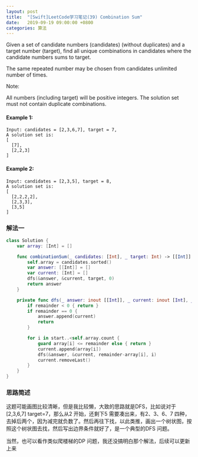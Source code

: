 ```yaml
---
layout: post
title:  "[Swift]LeetCode学习笔记(39) Combination Sum"
date:   2019-09-19 09:00:00 +0800
categories: 算法
---
```


Given a set of candidate numbers (candidates) (without duplicates) and a target number (target), find all unique combinations in candidates where the candidate numbers sums to target.

The same repeated number may be chosen from candidates unlimited number of times.

Note:

All numbers (including target) will be positive integers.
The solution set must not contain duplicate combinations.


#### Example 1:

```
Input: candidates = [2,3,6,7], target = 7,
A solution set is:
[
  [7],
  [2,2,3]
]
```


#### Example 2:

```
Input: candidates = [2,3,5], target = 8,
A solution set is:
[
  [2,2,2,2],
  [2,3,3],
  [3,5]
]
```

### 解法一

```swift
class Solution {
    var array: [Int] = []

    func combinationSum(_ candidates: [Int], _ target: Int) -> [[Int]] {
        self.array = candidates.sorted()
        var answer: [[Int]] = []
        var current: [Int] = []
        dfs(&answer, &current, target, 0)
        return answer
    }

    private func dfs(_ answer: inout [[Int]], _ current: inout [Int], _ remainder: Int, _ start: Int) {
        if remainder < 0 { return }
        if remainder == 0 {
            answer.append(current)
            return
        }

        for i in start..<self.array.count {
            guard array[i] <= remainder else { return }
            current.append(array[i])
            dfs(&answer, &current, remainder-array[i], i)
            current.removeLast()
        }
    }
}
```

### 思路简述

这题可能画图比较清晰，但是我比较懒，大致的思路就是DFS，比如说对于[2,3,6,7] target=7，那么从2 开始，还剩下5 需要凑出来，有2、3、6、7 四种，去掉后两个，因为减完就负数了。然后再往下找，以此类推，画出一个树状图，按照这个树状图去找，然后写出边界条件就好了，是一个典型的DFS 问题。

当然，也可以看作类似爬楼梯的DP 问题，我还没搞明白那个解法，后续可以更新上来
